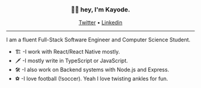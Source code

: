 <h3 align="center">👋🏾 hey, I'm Kayode.</h3>

<p align="center">
  <a href="https://twitter.com/kayode0x">Twitter</a> •
  <a href="https://www.linkedin.com/in/kayode0x/">Linkedin</a>
</p>

---

I am a fluent Full-Stack Software Engineer and Computer Science Student.

- 🏗  -I work with React/React Native mostly.
- 🗡  -I mostly write in TypeScript or JavaScript. 
- 🛠  -I also work on Backend systems with Node.js and Express.
- ⚽️  -I love football (!soccer). Yeah I love twisting ankles for fun.
